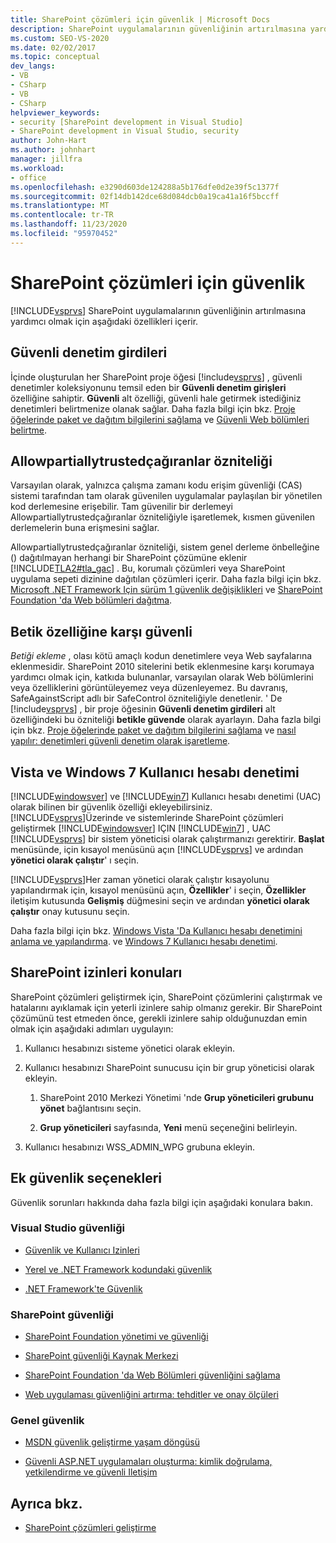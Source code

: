 ```yaml
---
title: SharePoint çözümleri için güvenlik | Microsoft Docs
description: SharePoint uygulamalarının güvenliğinin artırılmasına yardımcı olmak için Visual Studio 'Nun hangi özellikleri eklediğini öğrenin.
ms.custom: SEO-VS-2020
ms.date: 02/02/2017
ms.topic: conceptual
dev_langs:
- VB
- CSharp
- VB
- CSharp
helpviewer_keywords:
- security [SharePoint development in Visual Studio]
- SharePoint development in Visual Studio, security
author: John-Hart
ms.author: johnhart
manager: jillfra
ms.workload:
- office
ms.openlocfilehash: e3290d603de124288a5b176dfe0d2e39f5c1377f
ms.sourcegitcommit: 02f14db142dce68d084dcb0a19ca41a16f5bccff
ms.translationtype: MT
ms.contentlocale: tr-TR
ms.lasthandoff: 11/23/2020
ms.locfileid: "95970452"
---
```

# <a name="security-for-sharepoint-solutions"></a>SharePoint çözümleri için güvenlik
  [!INCLUDE[vsprvs](../sharepoint/includes/vsprvs-md.md)] SharePoint uygulamalarının güvenliğinin artırılmasına yardımcı olmak için aşağıdaki özellikleri içerir.

## <a name="safe-control-entries"></a>Güvenli denetim girdileri
 İçinde oluşturulan her SharePoint proje öğesi [!include[vsprvs](../sharepoint/includes/vsprvs-md.md)] , güvenli denetimler koleksiyonunu temsil eden bir **Güvenli denetim girişleri** özelliğine sahiptir. **Güvenli** alt özelliği, güvenli hale getirmek istediğiniz denetimleri belirtmenize olanak sağlar. Daha fazla bilgi için bkz. [Proje öğelerinde paket ve dağıtım bilgilerini sağlama](../sharepoint/providing-packaging-and-deployment-information-in-project-items.md) ve [Güvenli Web bölümleri belirtme](/previous-versions/office/developer/sharepoint2003/dd583154(v=office.11)#specifying-safe-web-parts).

## <a name="allowpartiallytrustedcallers-attribute"></a>Allowpartiallytrustedçağıranlar özniteliği
 Varsayılan olarak, yalnızca çalışma zamanı kodu erişim güvenliği (CAS) sistemi tarafından tam olarak güvenilen uygulamalar paylaşılan bir yönetilen kod derlemesine erişebilir. Tam güvenilir bir derlemeyi Allowpartiallytrustedçağıranlar özniteliğiyle işaretlemek, kısmen güvenilen derlemelerin buna erişmesini sağlar.

 Allowpartiallytrustedçağıranlar özniteliği, sistem genel derleme önbelleğine () dağıtılmayan herhangi bir SharePoint çözümüne eklenir [!INCLUDE[TLA2#tla_gac](../sharepoint/includes/tla2sharptla-gac-md.md)] . Bu, korumalı çözümleri veya SharePoint uygulama sepeti dizinine dağıtılan çözümleri içerir. Daha fazla bilgi için bkz. [Microsoft .NET Framework Için sürüm 1 güvenlik değişiklikleri](/previous-versions/msp-n-p/ff921345(v=pandp.10)) ve [SharePoint Foundation 'da Web bölümleri dağıtma](/previous-versions/office/developer/sharepoint-2010/cc768621(v=office.14)).

## <a name="safe-against-script-property"></a>Betik özelliğine karşı güvenli
 *Betiği ekleme* , olası kötü amaçlı kodun denetimlere veya Web sayfalarına eklenmesidir. SharePoint 2010 sitelerini betik eklenmesine karşı korumaya yardımcı olmak için, katkıda bulunanlar, varsayılan olarak Web bölümlerini veya özelliklerini görüntüleyemez veya düzenleyemez. Bu davranış, SafeAgainstScript adlı bir SafeControl özniteliğiyle denetlenir. ' De [!include[vsprvs](../sharepoint/includes/vsprvs-md.md)] , bir proje öğesinin **Güvenli denetim girdileri** alt özelliğindeki bu özniteliği **betikle güvende** olarak ayarlayın. Daha fazla bilgi için bkz. [Proje öğelerinde paket ve dağıtım bilgilerini sağlama](../sharepoint/providing-packaging-and-deployment-information-in-project-items.md) ve [nasıl yapılır: denetimleri güvenli denetim olarak işaretleme](../sharepoint/how-to-mark-controls-as-safe-controls.md).

## <a name="vista-and-windows-7-user-account-control"></a>Vista ve Windows 7 Kullanıcı hesabı denetimi
 [!INCLUDE[windowsver](../sharepoint/includes/windowsver-md.md)] ve [!INCLUDE[win7](../sharepoint/includes/win7-md.md)] Kullanıcı hesabı denetimi (UAC) olarak bilinen bir güvenlik özelliği ekleyebilirsiniz. [!INCLUDE[vsprvs](../sharepoint/includes/vsprvs-md.md)]Üzerinde ve sistemlerinde SharePoint çözümleri geliştirmek [!INCLUDE[windowsver](../sharepoint/includes/windowsver-md.md)] IÇIN [!INCLUDE[win7](../sharepoint/includes/win7-md.md)] , UAC [!INCLUDE[vsprvs](../sharepoint/includes/vsprvs-md.md)] bir sistem yöneticisi olarak çalıştırmanızı gerektirir. **Başlat** menüsünde, için kısayol menüsünü açın [!INCLUDE[vsprvs](../sharepoint/includes/vsprvs-md.md)] ve ardından **yönetici olarak çalıştır**' ı seçin.

 [!INCLUDE[vsprvs](../sharepoint/includes/vsprvs-md.md)]Her zaman yönetici olarak çalıştır kısayolunu yapılandırmak için, kısayol menüsünü açın, **Özellikler**' i seçin, **Özellikler** iletişim kutusunda **Gelişmiş** düğmesini seçin ve ardından **yönetici olarak çalıştır** onay kutusunu seçin.

 Daha fazla bilgi için bkz. [Windows Vista 'Da Kullanıcı hesabı denetimini anlama ve yapılandırma](/previous-versions/windows/it-pro/windows-vista/cc709628(v=ws.10)). ve [Windows 7 Kullanıcı hesabı denetimi](/previous-versions/windows/it-pro/windows-server-2008-R2-and-2008/cc731416(v=ws.10)).

## <a name="sharepoint-permissions-considerations"></a>SharePoint izinleri konuları
 SharePoint çözümleri geliştirmek için, SharePoint çözümlerini çalıştırmak ve hatalarını ayıklamak için yeterli izinlere sahip olmanız gerekir. Bir SharePoint çözümünü test etmeden önce, gerekli izinlere sahip olduğunuzdan emin olmak için aşağıdaki adımları uygulayın:

1. Kullanıcı hesabınızı sisteme yönetici olarak ekleyin.

2. Kullanıcı hesabınızı SharePoint sunucusu için bir grup yöneticisi olarak ekleyin.

    1. SharePoint 2010 Merkezi Yönetimi 'nde **Grup yöneticileri grubunu yönet** bağlantısını seçin.

    2. **Grup yöneticileri** sayfasında, **Yeni** menü seçeneğini belirleyin.

3. Kullanıcı hesabınızı WSS_ADMIN_WPG grubuna ekleyin.

## <a name="additional-security-resources"></a>Ek güvenlik seçenekleri
 Güvenlik sorunları hakkında daha fazla bilgi için aşağıdaki konulara bakın.

### <a name="visual-studio-security"></a>Visual Studio güvenliği

- [Güvenlik ve Kullanıcı Izinleri](/previous-versions/visualstudio/visual-studio-2010/ms165099(v=vs.100))

- [Yerel ve .NET Framework kodundaki güvenlik](/previous-versions/visualstudio/visual-studio-2010/1787tk12(v=vs.100))

- [.NET Framework'te Güvenlik](/previous-versions/dotnet/netframework-4.0/fkytk30f(v=vs.100))

### <a name="sharepoint-security"></a>SharePoint güvenliği

- [SharePoint Foundation yönetimi ve güvenliği](/previous-versions/office/developer/sharepoint-2010/ee537811(v=office.14))

- [SharePoint güvenliği Kaynak Merkezi](/sharepoint/dev/)

- [SharePoint Foundation 'da Web Bölümleri güvenliğini sağlama](/previous-versions/office/developer/sharepoint-2010/cc768613(v=office.14))

- [Web uygulaması güvenliğini artırma: tehditler ve onay ölçüleri](/previous-versions/msp-n-p/ff649874(v=pandp.10))

### <a name="general-security"></a>Genel güvenlik

- [MSDN güvenlik geliştirme yaşam döngüsü](https://www.microsoft.com/msrc?rtc=1)

- [Güvenli ASP.NET uygulamaları oluşturma: kimlik doğrulama, yetkilendirme ve güvenli Iletişim](/previous-versions/msp-n-p/ff649100(v=pandp.10))

## <a name="see-also"></a>Ayrıca bkz.

- [SharePoint çözümleri geliştirme](../sharepoint/developing-sharepoint-solutions.md)
